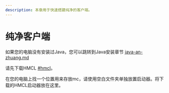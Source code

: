 ```yaml
---
description: 本章用于快速搭建纯净的客户端。
---
```


# 纯净客户端

如果您的电脑没有安装过Java，您可以跳转到Java安装章节 [java-an-zhuang.md](java-an-zhuang.md "mention")

请先下载HMCL [#hmcl](qi-dong-qi.md#hmcl "mention")。

在您的电脑上找一个位置用来存放mc，请使用空白文件夹单独放置启动器。将下载的HMCL启动器放在这里。

